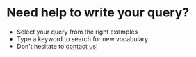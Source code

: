 # Need help to write your query?
* Select your query from the right examples
* Type a keyword to search for new vocabulary
* Don't hesitate to [contact us](http://www.nextprot.org/contact/us)!

